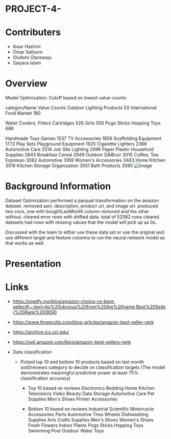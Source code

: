 # PROJECT-4-

# Contributers
- Ibsar Hashmi
- Omar Salloum
- Olufemi Olarewaju
- Saiyara Islam 

# Overview 


Model Optimization:
Cutoff based on lowest value counts:

categoryName	Value Counts
Outdoor Lighting Products	53
International Food Market	180


Water Coolers, Filters  Cartridges	526
Girls	559
Pogo Sticks  Hopping Toys	688


Handmade Toys  Games	1537
TV Accessories	1656
Scaffolding Equipment	1772
Play Sets  Playground Equipment	1925
Cigarette Lighters	2366
Automotive Care	2514
Job Site Lighting	2696
Paper  Plastic Household Supplies	2843
Breakfast Cereal	2949
Outdoor DÃ©cor	3015
Coffee, Tea  Espresso	3082
Automotive	3169
Women's Accessories	3483
Home  Kitchen	3519
Kitchen Storage  Organization	3551
Bath Products	3590
![image](https://github.com/Saiyara98/PROJECT-4-/assets/141441445/296bae43-9dd8-4044-ba3c-a2da821df260)



# Background Information 

Dataset Optimization
performed a parquet transformation on the amazon dataset. removed asin, description, product url, and image url. produced two csvs, one with boughtLastMonth column removed and the other without. cleared error rows with shifted data. total of 52582 rows cleared. datasets had rows with missing values that the model will pick up as 0s.

Discussed with the team to either use these data set or use the original and use different target and feature columns to run the neural network model as that works as well.


# Presentation 


# Links 
- https://pixelfy.me/blog/amazon-choice-vs-best-seller/#:~:text=As%20obvious%20from%20the%20name,Best%20Seller%20Rank%20(BSR)
- https://www.threecolts.com/blog-articles/amazon-best-seller-rank
- https://archive.ics.uci.edu/
- https://sell.amazon.com/blog/amazon-best-sellers-rank


- Data classification
    - Picked top 10 and bottom 10 products based on last month sold/reviews category to decide on classification targets
            (The model demonstrates meaningful predictive power at least 75% classification accuracy)
        
        - Top 10 based on reviews
            Electronics
            Bedding
            Home  Kitchen
            Televisions  Video
            Beauty
            Data Storage
            Automotive Care
            Pet Supplies
            Men's Shoes
            Printer Accessories
        
        - Bottom 10 based on reviews
            Industrial  Scientific
            Motorcycle Accessories  Parts
            Automotive Tires  Wheels
            Dishwashing Supplies
            Arts  Crafts Supplies
            Men's Shoes
            Women's Shoes
            Fresh Flowers  Indoor Plants
            Pogo Sticks  Hopping Toys
            Swimming Pool  Outdoor Water Toys


